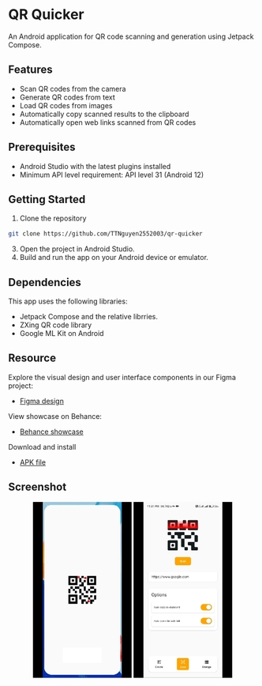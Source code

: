 # QR Quicker
An Android application for QR code scanning and generation using Jetpack Compose.

## Features
- Scan QR codes from the camera
- Generate QR codes from text
- Load QR codes from images
- Automatically copy scanned results to the clipboard
- Automatically open web links scanned from QR codes

## Prerequisites
- Android Studio with the latest plugins installed
- Minimum API level requirement: API level 31 (Android 12)

## Getting Started
1. Clone the repository
```sh
git clone https://github.com/TTNguyen2552003/qr-quicker
```

3. Open the project in Android Studio.
4. Build and run the app on your Android device or emulator.

## Dependencies
This app uses the following libraries:

- Jetpack Compose and the relative librries.
- ZXing QR code library
- Google ML Kit on Android

## Resource
Explore the visual design and user interface components in our Figma project:
- [Figma design](https://www.figma.com/design/1k0BlIiPBp3ZDDHaqvmfFD/QR-Quicker?node-id=0-1&t=Q2OeFqhRpOTaHZOv-1)

View showcase on Behance:
- [Behance showcase](https://www.behance.net/gallery/200698519/QR-QUICKER)

Download and install
- [APK file](https://drive.usercontent.google.com/download?id=1DU6se0v-sRLd_F9vsjpLF38tNC-nsdwY&export=download&authuser=0&confirm=t&uuid=8acf6a3d-3eed-4eea-b504-a1818aa3c8e6&at=AN_67v0QAvZKFnr4M4JptlWxAS99:1727620542268)

## Screenshot
<p align="center">
  <img src="https://github.com/TTNguyen2552003/qr-quicker/blob/main/screenshot_1.gif" alt="screenshot 1" width="200"/>
  <img src="https://github.com/TTNguyen2552003/qr-quicker/blob/main/screenshot_2.gif" alt="sceenshot 2" width="200"/>
</p>
